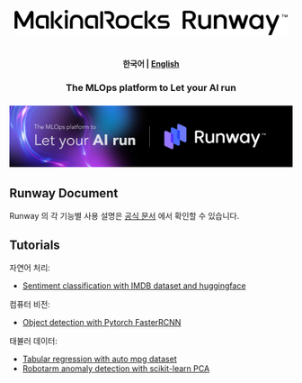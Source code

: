 <!---
Copyright (c) 2023 MakinaRocks

Permission is hereby granted, free of charge, to any person obtaining a copy of this software and associated documentation files (the "Software"), to deal in the Software without restriction, including without limitation the rights to use, copy, modify, merge, publish, distribute, sublicense, and/or sell copies of the Software, and to permit persons to whom the Software is furnished to do so, subject to the following conditions:

The above copyright notice and this permission notice shall be included in all copies or substantial portions of the Software.

THE SOFTWARE IS PROVIDED "AS IS", WITHOUT WARRANTY OF ANY KIND, EXPRESS OR IMPLIED, INCLUDING BUT NOT LIMITED TO THE WARRANTIES OF MERCHANTABILITY, FITNESS FOR A PARTICULAR PURPOSE AND NONINFRINGEMENT. IN NO EVENT SHALL THE AUTHORS OR COPYRIGHT HOLDERS BE LIABLE FOR ANY CLAIM, DAMAGES OR OTHER LIABILITY, WHETHER IN AN ACTION OF CONTRACT, TORT OR OTHERWISE, ARISING FROM, OUT OF OR IN CONNECTION WITH THE SOFTWARE OR THE USE OR OTHER DEALINGS IN THE SOFTWARE.
-->

<p align="center">
  <picture>
    <img alt="MakinaRocks Runway Tutorial" src="assets/logo.png" height="45" style="max-width: 100%;">
  </picture>
  <br/>
  <br/>
</p>

<h4 align="center">
    <p>
        <b>한국어</b> |
        <a href="README_en.md">English</a>
    <p>
</h4>

<h3 align="center">
    <p>The MLOps platform to Let your AI run</p>
</h3>

<h3 align="center">
    <img src="assets/mainimage.png" width="550"></a>
</h3>

## Runway Document

Runway 의 각 기능별 사용 설명은 [공식 문서](https://docs.mrxrunway.ai/docs) 에서 확인할 수 있습니다.

## Tutorials

자연어 처리:

- [Sentiment classification with IMDB dataset and huggingface](tutorial/sentiment_classification_with_huggingface/README.md)

컴퓨터 비전:

- [Object detection with Pytorch FasterRCNN](tutorial/object_detection/README.md)

태뷸러 데이터:

- [Tabular regression with auto mpg dataset](tutorial/auto_mpg_regression/README.md)
- [Robotarm anomaly detection with scikit-learn PCA](tutorial/robotarm_anomaly_detection/README.md)
